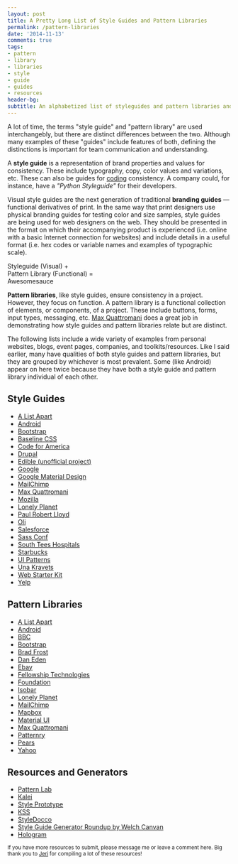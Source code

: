 ```yaml
---
layout: post
title: A Pretty Long List of Style Guides and Pattern Libraries
permalink: /pattern-libraries
date: '2014-11-13'
comments: true
tags:
- pattern 
- library
- libraries
- style
- guide
- guides
- resources
header-bg:
subtitle: An alphabetized list of styleguides and pattern libraries and a look into the differences between those two terms.
---
```


A lot of time, the terms "style guide" and "pattern library" are used interchangebly, but there are distinct differences between the two. Although many examples of these "guides" include features of both, defining the distinctions is important for team communication and understanding.

A **style guide** is a representation of brand properties and values for consistency. These include typography, copy, color values and variations, etc. These can also be guides for [coding](https://github.com/alphagov/styleguides) consistency. A company could, for instance, have a *"Python Styleguide"* for their developers. 

Visual style guides are the next generation of traditional **branding guides** &mdash; functional derivatives of print. In the same way that print designers use physical branding guides for testing color and size samples, style guides are being used for web designers on the web. They should be presented in the format on which their accompanying product is experienced (i.e. online with a basic Internet connection for websites) and include details in a useful format (i.e. hex codes or variable names and examples of typographic scale). 

<a class="quote twitter-share right">Styleguide (Visual) +<br> Pattern Library (Functional) =<br>Awesomesauce</a>

**Pattern libraries**, like style guides, ensure consistency in a project. However, they focus on function. A pattern library is a functional collection of elements, or components, of a project. These include buttons, forms, input types, messaging, etc. [Max Quattromani](http://maxquattromani.com/) does a great job in demonstrating how style guides and pattern libraries relate but are distinct.

The following lists include a wide variety of examples from personal websites, blogs, event pages, companies, and toolkits/resources. Like I said earlier, many have qualities of both style guides and pattern libraries, but they are grouped by whichever is most prevalent. Some (like Android) appear on here twice because they have both a style guide and pattern library individual of each other.

## Style Guides

- [A List Apart](http://alistapart.com/about/style-guide)
- [Android](https://developer.android.com/design/style/index.html)
- [Bootstrap](http://stylebootstrap.info/)
- [Baseline CSS](http://baselinecss.com)
- [Code for America](http://style.codeforamerica.org/)
- [Drupal](http://styleguide.allgoo.de/)
- [Edible (unofficial project)](http://unakravets.com/edible-styleguide/)
- [Google](http://google-styleguide.googlecode.com/svn/trunk/htmlcssguide.xml)
- [Google Material Design](http://www.google.com/design/spec/material-design/introduction.html)
- [MailChimp](http://mailchimp.com/resources/email-design-guide/)
- [Max Quattromani](http://maxquattromani.com/styleguide)
- [Mozilla](https://www.mozilla.org/en-US/styleguide/)
- [Lonely Planet](http://rizzo.lonelyplanet.com/styleguide/design-elements/colours)
- [Paul Robert Lloyd](http://paulrobertlloyd.com/about/styleguide/)
- [Oli](http://oli.jp/2011/style-guide/)
- [Salesforce](http://sfdc-styleguide.herokuapp.com/)
- [Sass Conf](http://sassconf.com/styleguide/public/)
- [South Tees Hospitals](http://southtees.nhs.uk/style-guide/)
- [Starbucks](http://www.starbucks.com/static/reference/styleguide/)
- [UI Patterns](http://ui-patterns.com/patterns)
- [Una Kravets](http://unakravets.com/styleguide/)
- [Web Starter Kit](https://developers.google.com/web/fundamentals/resources/styleguide/index?hl=en)
- [Yelp](http://www.yelp.com/styleguide)


## Pattern Libraries

- [A List Apart](http://patterns.alistapart.com/)
- [Android](https://developer.android.com/design/patterns/index.html)
- [BBC](http://www.bbc.co.uk/gel)
- [Bootstrap](http://getbootstrap.com/components/)
- [Brad Frost](http://bradfrost.github.io/this-is-responsive/patterns.html)
- [Dan Eden](http://daneden.me/styleguide/)
- [Ebay](http://uipatterns.ebay.com/pe)
- [Fellowship Technologies](http://developer.fellowshipone.com/patterns/)
- [Foundation](http://foundation.zurb.com/docs/components/block_grid.html)
- [Isobar](http://isobar-idev.github.io/code-standards/#_web_typography)
- [Lonely Planet](http://rizzo.lonelyplanet.com/styleguide/ui-components/cards)
- [MailChimp](http://ux.mailchimp.com/patterns)
- [Mapbox](https://www.mapbox.com/base/)
- [Material UI](http://material-ui.com/#/components/buttons)
- [Max Quattromani](http://maxquattromani.com/styleguide)
- [Patternry](http://patternry.com/p=progress-bar/)
- [Pears](http://pea.rs/)
- [Yahoo](http://developer.yahoo.com/ypatterns/)


## Resources and Generators

- [Pattern Lab](http://patternlab.io/)
- [Kalei](http://kaleistyleguide.com/)
- [Style Prototype](https://github.com/north/generator-style-prototype)
- [KSS](http://warpspire.com/kss/)
- [StyleDocco](http://jacobrask.github.io/styledocco/)
- [Style Guide Generator Roundup by Welch Canvan](http://welchcanavan.com/styleguide-roundup/)
- [Hologram](http://trulia.github.io/hologram/)

<small>If you have more resources to submit, please message me or leave a comment here. Big thank you to <a href="https://twitter.com/imnotsquinting">Jeri</a> for compiling a lot of these resources!</small>